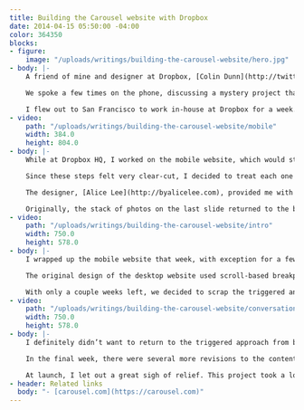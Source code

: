 ```yaml
---
title: Building the Carousel website with Dropbox
date: 2014-04-15 05:50:00 -04:00
color: 364350
blocks:
- figure:
    image: "/uploads/writings/building-the-carousel-website/hero.jpg"
- body: |-
    A friend of mine and designer at Dropbox, [Colin Dunn](http://twitter.com/colin_dunn), reached out to me in January. He asked if I would mind him referring me to one of their project managers, [Preston Hershorn](http://twitter.com/prestontweets), for an upcoming gig. Of course, I didn’t mind.

    We spoke a few times on the phone, discussing a mystery project that needed a marketing website. I was fresh off of building the [Pencil website](/writings/building-the-pencil-page) for [FiftyThree](http://fiftythree.com), and interested in building more of these single-page websites with a touch of something special. These websites allowed me to return to my roots of experimenting with code while also serving an actual purpose.

    I flew out to San Francisco to work in-house at Dropbox for a week. On the first day, I sat in on a team meeting to review the state of this mystery project, named “Carousel”. A few team members provided an overview of the branding, along with its history. They demo’d the app itself, their original idea for the website, and storyboards for the upcoming video. It was impressive to see such a large-scale project represented by such a determined team. There was no question they all believed in Carousel.
- video:
    path: "/uploads/writings/building-the-carousel-website/mobile"
    width: 384.0
    height: 804.0
- body: |-
    While at Dropbox HQ, I worked on the mobile website, which would step the viewer through several views. A stack of photos would fall, arranging each photo on the device, to fill in the app’s content. Several transitions would play out, demonstrating the app’s main draw—sharing photos. The photos would then return to a stack and prompt the viewer to download the app.

    Since these steps felt very clear-cut, I decided to treat each one as a “slide”. Instead of using a traditional scroll, and adding yet another moving part to the already active page, I locked it in place. I then listened for touch events and advanced to the next step with any vertical movement longer than a thumb’s radius.

    The designer, [Alice Lee](http://byalicelee.com), provided me with flats and we discussed possible transitions. I first used Chrome’s device emulator to test the website, but then moved to using an actual device. This helped in discovering a few key areas of improvement where we could tie the transitions closer to the gestures of the viewer. Since we were swiping up to advance, I wanted the content to feel like it was being pushed with the viewer’s thumb or finger—the logo would scale down in the direction of the swipe and the stack of photos would be pulled up from the bottom.

    Originally, the stack of photos on the last slide returned to the bottom of the stage, but this felt unnatural, as if the photos were swimming against the current of the swipe. I reversed the positioning of the stack, placing them at the top of the stage, with the content below. Again, following the direction of the swipe, this adjustment really pulled the ending together. The last slide now appears to be the continuation of first slide.
- video:
    path: "/uploads/writings/building-the-carousel-website/intro"
    width: 750.0
    height: 578.0
- body: |-
    I wrapped up the mobile website that week, with exception for a few content tweaks throughout the rest of the project. After returning home to Brooklyn, I started on the desktop version. Dropbox wanted a completely different experience from mobile, but they also made it clear they didn’t want a separate “m.carousel.com” subdomain. Considering the mobile version used CSS for all of the transitions, I knew I would need to start from scratch with the desktop’s stylesheet. I ended up using the same HTML as the mobile version, but swapping out the stylesheets based on media queries on the stylesheet tags.

    The original design of the desktop website used scroll-based breakpoints to trigger each transition. The text would follow one-to-one with the scroll and the device would remain fixed. This worked, but with the constant movement of the text, the viewer would be forced to switch focus between the two sides of the page. I switched the text to a fixed position and animated it in parallel with the device. This felt better, but there was a lot of waiting between transitions—and the wait would grow longer with the height of the window.

    With only a couple weeks left, we decided to scrap the triggered animations and start over. Instead of relying on harsh breakpoints, we would track the animation with the scroll. To soften the feel, I took a page out of my Flash days and added friction to the scroll. This allowed the animations to ease into place without feeling so jarring. A few people at Dropbox looked at the website and felt the animations needed to snap into place better. At that time, they were a bit loose—you could easily scrub through the entire animation with a couple swipes on the trackpad.
- video:
    path: "/uploads/writings/building-the-carousel-website/conversation"
    width: 750.0
    height: 578.0
- body: |-
    I definitely didn’t want to return to the triggered approach from before, so I improvised. Since I was already using friction for a softer feel, I could simply increase the friction based on the scroll’s proximity to each lockpoint. In the code, I call these “speed bumps” and that’s exactly what they are. And, to make these speed bumps less apparent, I ease the friction based on the actual distance. This was enough to achieve the slick movement of the transitions while snapping each slide into place.

    In the final week, there were several more revisions to the content. Initially, the desktop version had twice as many transitions, with each one split into separate parts. The second slide would swipe the screen up to portray a greater collection of photos. The third slide would transition into the conversation view with a fourth slide for easing the second message in from the bottom. We simplified these transitions by combining them, one by one, until we were left with three essential slides.

    At launch, I let out a great sigh of relief. This project took a lot out of me because it consisted of countless technical challenges and several changes in direction late in the game. I’m happy with the end result, though. If we settled at any point instead of pushing through the difficult decisions, I think we would have been left with regret. Looking back, I’m incredibly grateful and fortunate that such a small gesture on Colin’s part, of putting my name in the hat, led to this collaboration.
- header: Related links
  body: "- [carousel.com](https://carousel.com)"
---
```


